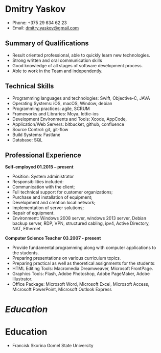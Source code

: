 # **Dmitry Yaskov**

* Phone: +375 29 634 62 23 
* Email: dmitry.yaskov@gmail.com

## **Summary of Qualifications**
* Result oriented professional, able to quickly learn new technologies.
* Strong written and oral communication skills
* Good knowledge of all stages of software development process.
* Able to work in the Team and independently.

## **Technical Skills**

* Programming languages and technologies: Swift, Objective-C, JAVA
* Operating Systems: iOS, macOS, Window, debian
* Programming practices: agile, SCRUM
* Frameworks and Libraries: Moya, lottie-ios  
* Development Environments and Tools: Xcode, AppCode,
* Application/Web Servers: bitbucket, github, confluence
* Source Control: git, git-flow 
* Build Systems: Fastlane
* Database: SQL

## **Professional Experience**

**Self-employed		01.2015 – present**
* Position: System administrator
* Responsibilities included: 
* Communication with the client;
* Full technical support for customer organizations;
* Purchase and installation of equipment;
* Development and creation local network;
* Implementation of server solutions;
* Repair of equipment.
* Environment: Windows 2008 server, windows 2013 server, Debian backup server, RDP, VPN, structured cabling, ipv4, Active Directory, NAT, Ethernet

**Computer Science Teacher 03.2007 - present**

* Provide fundamental programming along with computer applications to the students.
* Preparing presentations on various curriculum topics.
* Preparing practical as well as theoretical assignments for the students:
* HTML Editing Tools: Macromedia Dreamweaver, Microsoft FrontPage.
* Graphics Tools: Flash, Adobe Photoshop, Adobe PageMaker, Adobe Illustrator.
* Office Package: Microsoft Word, Microsoft Excel, Microsoft Access, Microsoft PowerPoint, Microsoft Outlook Express

*Education*
=======
# **Education**

* Francisk Skorina Gomel State University

